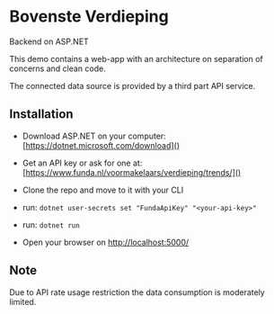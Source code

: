 # Bovenste Verdieping

Backend on ASP.NET

This demo contains a web-app with an architecture on separation of concerns and clean code.

The connected data source is provided by a third part API service.

## Installation

- Download ASP.NET on your computer: [https://dotnet.microsoft.com/download]()

- Get an API key or ask for one at: [https://www.funda.nl/voormakelaars/verdieping/trends/]() 

- Clone the repo and move to it with your CLI

- run: `dotnet user-secrets set "FundaApiKey" "<your-api-key>"`

- run: `dotnet run`

- Open your browser on [http://localhost:5000/]()

## Note

Due to API rate usage restriction the data consumption is moderately limited.